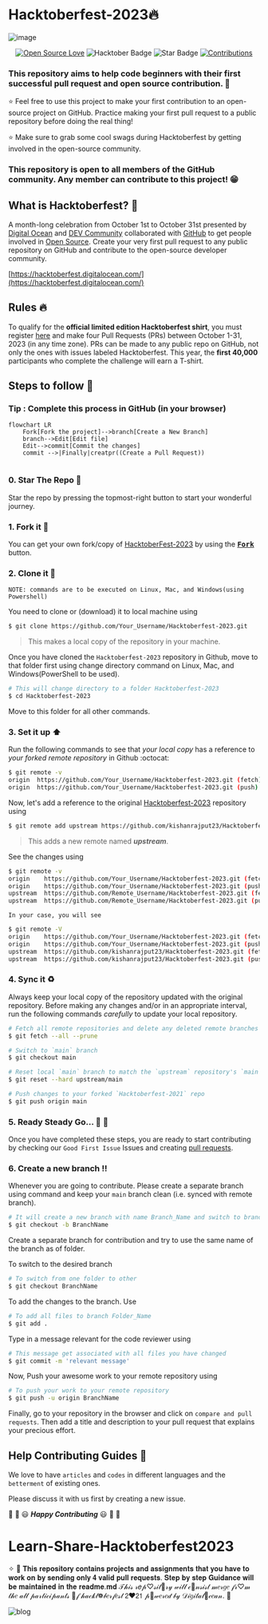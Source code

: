 #  Hacktoberfest-2023🔥
![image](https://user-images.githubusercontent.com/70385488/192114009-0830321a-d227-4a4d-8411-6c03b54d7ce6.png)

<div align="center">

[![Open Source Love](https://firstcontributions.github.io/open-source-badges/badges/open-source-v1/open-source.svg)](https://github.com/kishanrajput23/Hacktoberfest-2023)
<img src="https://img.shields.io/badge/HacktoberFest-2023-blueviolet" alt="Hacktober Badge"/>
<img src="https://img.shields.io/static/v1?label=%E2%AD%90&message=If%20Useful&style=style=flat&color=BC4E99" alt="Star Badge"/>
<a href="https://github.com/kishanrajput23" ><img src="https://img.shields.io/badge/Contributions-welcome-green.svg?style=flat&logo=github" alt="Contributions" /></a>

</div>


### This repository aims to help code beginners with their first successful pull request and open source contribution. :partying_face:

:star: Feel free to use this project to make your first contribution to an open-source project on GitHub. Practice making your first pull request to a public repository before doing the real thing!

:star: Make sure to grab some cool swags during Hacktoberfest by getting involved in the open-source community.

### This repository is open to all members of the GitHub community. Any member can contribute to this project! :grin:

## What is Hacktoberfest? :thinking:
A month-long celebration from October 1st to October 31st presented by [Digital Ocean](https://hacktoberfest.digitalocean.com/) and [DEV Community](https://dev.to/) collaborated with [GitHub](https://github.com/blog/2433-celebrate-open-source-this-october-with-hacktoberfest) to get people involved in [Open Source](https://github.com/open-source). Create your very first pull request to any public repository on GitHub and contribute to the open-source developer community.

[https://hacktoberfest.digitalocean.com/](https://hacktoberfest.digitalocean.com/)

## Rules :fire:
To qualify for the __official limited edition Hacktoberfest shirt__, you must register [here](https://hacktoberfest.digitalocean.com/) and make four Pull Requests (PRs) between October 1-31, 2023 (in any time zone). PRs can be made to any public repo on GitHub, not only the ones with issues labeled Hacktoberfest. This year, the __first 40,000__ participants who complete the challenge will earn a T-shirt.

## Steps to follow :scroll:

### Tip : Complete this process in GitHub (in your browser)

```mermaid
flowchart LR
    Fork[Fork the project]-->branch[Create a New Branch]
    branch-->Edit[Edit file]
    Edit-->commit[Commit the changes]
    commit -->|Finally|creatpr((Create a Pull Request))
    
 ```

### 0. Star The Repo :star2:

Star the repo by pressing the topmost-right button to start your wonderful journey.

### 1. Fork it :fork_and_knife:

You can get your own fork/copy of [HacktoberFest-2023](https://github.com/kishanrajput23/Hacktoberfest-2023) by using the <a href="https://github.com/kishanrajput23/Hacktoberfest-2023/new/master?readme=1#fork-destination-box"><kbd><b>Fork</b></kbd></a> button.


### 2. Clone it :busts_in_silhouette:

`NOTE: commands are to be executed on Linux, Mac, and Windows(using Powershell)`

You need to clone or (download) it to local machine using

```sh
$ git clone https://github.com/Your_Username/Hacktoberfest-2023.git
```

> This makes a local copy of the repository in your machine.

Once you have cloned the `Hacktoberfest-2023` repository in Github, move to that folder first using change directory command on Linux, Mac, and Windows(PowerShell to be used).

```sh
# This will change directory to a folder Hacktoberfest-2023
$ cd Hacktoberfest-2023
```

Move to this folder for all other commands.

### 3. Set it up :arrow_up:

Run the following commands to see that *your local copy* has a reference to *your forked remote repository* in Github :octocat:

```sh
$ git remote -v
origin  https://github.com/Your_Username/Hacktoberfest-2023.git (fetch)
origin  https://github.com/Your_Username/Hacktoberfest-2023.git (push)
```

Now, let's add a reference to the original [Hacktoberfest-2023](https://github.com/kishanrajput23/Hacktoberfest-2023/) repository using

```sh
$ git remote add upstream https://github.com/kishanrajput23/Hacktoberfest-2023.git
```

> This adds a new remote named ***upstream***.

See the changes using

```sh
$ git remote -v
origin    https://github.com/Your_Username/Hacktoberfest-2023.git (fetch)
origin    https://github.com/Your_Username/Hacktoberfest-2023.git (push)
upstream  https://github.com/Remote_Username/Hacktoberfest-2023.git (fetch)
upstream  https://github.com/Remote_Username/Hacktoberfest-2023.git (push)
```
`In your case, you will see`
```sh
$ git remote -V
origin    https://github.com/Your_Username/Hacktoberfest-2023.git (fetch)
origin    https://github.com/Your_Username/Hacktoberfest-2023.git (push)
upstream  https://github.com/kishanrajput23/Hacktoberfest-2023.git (fetch)
upstream  https://github.com/kishanrajput23/Hacktoberfest-2023.git (push)
```

### 4. Sync it :recycle:

Always keep your local copy of the repository updated with the original repository.
Before making any changes and/or in an appropriate interval, run the following commands *carefully* to update your local repository.

```sh
# Fetch all remote repositories and delete any deleted remote branches
$ git fetch --all --prune

# Switch to `main` branch
$ git checkout main

# Reset local `main` branch to match the `upstream` repository's `main` branch
$ git reset --hard upstream/main

# Push changes to your forked `Hacktoberfest-2021` repo
$ git push origin main
```

### 5. Ready Steady Go... :turtle: :rabbit2:

Once you have completed these steps, you are ready to start contributing by checking our `Good First Issue` Issues and creating [pull requests](https://github.com/kishanrajput23/Hacktoberfest-2023/pulls).

### 6. Create a new branch :bangbang:

Whenever you are going to contribute. Please create a separate branch using command and keep your `main` branch clean (i.e. synced with remote branch).

```sh
# It will create a new branch with name Branch_Name and switch to branch Folder_Name
$ git checkout -b BranchName
```

Create a separate branch for contribution and try to use the same name of the branch as of folder.

To switch to the desired branch

```sh
# To switch from one folder to other
$ git checkout BranchName
```

To add the changes to the branch. Use

```sh
# To add all files to branch Folder_Name
$ git add .
```

Type in a message relevant for the code reviewer using

```sh
# This message get associated with all files you have changed
$ git commit -m 'relevant message'
```

Now, Push your awesome work to your remote repository using

```sh
# To push your work to your remote repository
$ git push -u origin BranchName
```

Finally, go to your repository in the browser and click on `compare and pull requests`.
Then add a title and description to your pull request that explains your precious effort.




## Help Contributing Guides :crown:

We love to have `articles` and `codes` in different languages and the `betterment` of existing ones.

Please discuss it with us first by creating a new issue.

:tada: :confetti_ball: :smiley: _**Happy Contributing**_ :smiley: :confetti_ball: :tada:



# Learn-Share-Hacktoberfest2023
✧  🎀  𝐓𝐡𝐢𝐬 𝐫𝐞𝐩𝐨𝐬𝐢𝐭𝐨𝐫𝐲 𝐜𝐨𝐧𝐭𝐚𝐢𝐧𝐬 𝐩𝐫𝐨𝐣𝐞𝐜𝐭𝐬 𝐚𝐧𝐝 𝐚𝐬𝐬𝐢𝐠𝐧𝐦𝐞𝐧𝐭𝐬 𝐭𝐡𝐚𝐭 𝐲𝐨𝐮 𝐡𝐚𝐯𝐞 𝐭𝐨 𝐰𝐨𝐫𝐤 𝐨𝐧 𝐛𝐲 𝐬𝐞𝐧𝐝𝐢𝐧𝐠 𝐨𝐧𝐥𝐲 𝟒 𝐯𝐚𝐥𝐢𝐝 𝐩𝐮𝐥𝐥 𝐫𝐞𝐪𝐮𝐞𝐬𝐭𝐬. 𝐒𝐭𝐞𝐩 𝐛𝐲 𝐬𝐭𝐞𝐩 𝐆𝐮𝐢𝐝𝐚𝐧𝐜𝐞 𝐰𝐢𝐥𝐥 𝐛𝐞 𝐦𝐚𝐢𝐧𝐭𝐚𝐢𝐧𝐞𝐝 𝐢𝐧 𝐭𝐡𝐞 𝐫𝐞𝐚𝐝𝐦𝐞.𝐦𝐝 𝒯𝒽𝒾𝓈 𝓇𝑒𝓅♡𝓈𝒾𝓉🍪𝓇𝓎 𝓌𝒾𝓁𝓁 𝒸🌺𝓃𝓈𝒾𝓈𝓉 𝓂𝑒𝓇𝑔𝑒 𝒻𝓇♡𝓂 𝓉𝒽𝑒 𝒶𝓁𝓁 𝓅𝒶𝓇𝓉𝒾𝒸𝒾𝓅𝒶𝓃𝓉𝓈 🌺𝒻 𝒽𝒶𝒸𝓀𝓉❁𝒷𝑒𝓇𝒻𝑒𝓈𝓉 𝟤❤𝟤𝟣 𝓅🍪𝓌𝑒𝓇𝑒𝒹 𝒷𝓎 𝒟𝒾𝑔𝒾𝓉𝒶𝓁🍑𝒸𝑒𝒶𝓃.  🎀

![blog](https://user-images.githubusercontent.com/50301680/153336545-f373b226-46ed-43d8-9783-8b485a39fca3.jpg)


